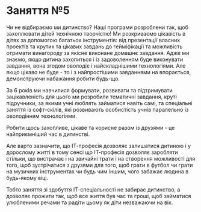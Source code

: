 # Заняття №5
Чи не відбираємо ми дитинство?
Наші програми розроблени так, щоб захоплювати дітей технічною творчістю! Ми розкриваємо цікавість в дітях за допомогою багатьох інструментів: від презентації власних проектів та крутих та цікавих завдань до гейміфікації та можливість отримати винагороду за якісне виконане домашнє завдання. Адже ми знаємо, якщо дитина захопиться і із задоволенням буде виконувати завдання, вона згодом оволодіє і найскладнішими технологіями.  Але якщо цікаво не буде - то і з найпростішими завданнями на впорається, демонструючи набажання робити будь-що.  

За 6 років ми навчилися формувати, розвивати та підтримувати зацікавленість для цього ми розробили тематичні завдання, круті підручники, за якими учні люблять займатися навіть самі, та спеціальні заняття із софт-скілів, які розвивають особистість учнів паралельно із оволодінням технологіями.

Робити щось захопливе, цікаве та корисне разом із друзями - це найприємніший час в дитинстві.  

Але варто зазначити, що ІТ-професія дозволяє залишатися дитиною і у дорослому житті в тому сенсі що ІТ-професія дозволяє заробляти стільки, що вистрачає і на звичайні трати і на створення можливості для того, щоб зустрічатися з друзями для того, щоб грати в футбол чи грати на музичних інструментах чи будь чим іншим, чого забажає людина в будь-якому віці.  

Тобто заняття зі здобуття ІТ-спеціальності не забирає дитинство, а дозволяє прожити  так, щоб все життя був час та гроші, щоб займатися улюбленими речами та радіти цьому як діти незважаючи на вік.